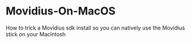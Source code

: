 # Movidius-On-MacOS
How to trick a Movidius sdk install so you can natively use the Movidius stick on your Macintosh
